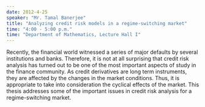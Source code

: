 ```yaml
---
date: 2012-4-25
speaker: "Mr. Tamal Banerjee"
title: "Analyzing credit risk models in a regime-switching market"
time: "4:00 - 5:00 p.m." 
time: "Department of Mathematics, Lecture Hall I"
---
```

Recently, the financial world witnessed a series of major defaults by
several institutions and banks. Therefore, it is not at all surprising
that credit risk analysis has turned out to be one of the most important
aspects of study in the finance community. As credit derivatives are long
term instruments, they are affected by the changes in the market
conditions. Thus, it is appropriate to take into consideration the
cyclical effects of the market. This thesis addresses some of the
important issues in credit risk analysis for a regime-switching market.
